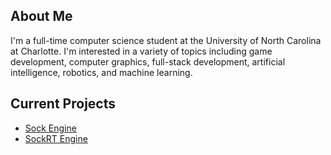 ## About Me
I'm a full-time computer science student at the University of North Carolina at Charlotte. I'm interested in a variety of topics including game development, computer graphics, full-stack development, artificial intelligence, robotics, and machine learning.

## Current Projects
* [Sock Engine](https://github.com/odesai840/Sock-Engine)
* [SockRT Engine](https://github.com/odesai840/SockRT-Engine)
